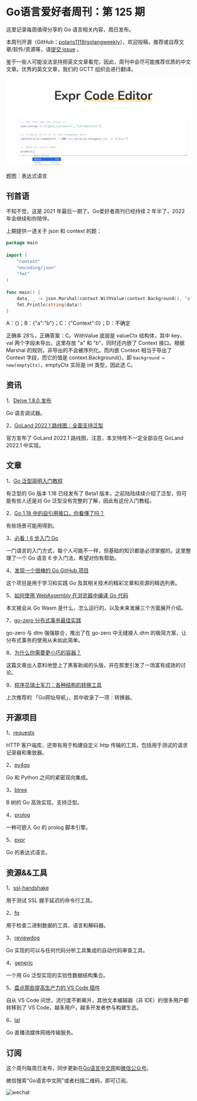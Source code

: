 # Go语言爱好者周刊：第 125 期

这里记录每周值得分享的 Go 语言相关内容，周日发布。

本周刊开源（GitHub：[polaris1119/golangweekly](https://github.com/polaris1119/golangweekly)），欢迎投稿，推荐或自荐文章/软件/资源等，请[提交 issue](https://github.com/polaris1119/golangweekly/issues) 。

鉴于一些人可能没法坚持把英文文章看完，因此，周刊中会尽可能推荐优质的中文文章。优秀的英文文章，我们的 GCTT 组织会进行翻译。

![](imgs/issue125/cover.png)

题图：表达式语言

## 刊首语

不知不觉，这是 2021 年最后一期了。Go爱好者周刊已经持续 2 年半了，2022 年会继续和你陪伴。

上期提供一道关于 json 和 context 的题：

```go
package main

import (
	"context"
	"encoding/json"
	"fmt"
)

func main() {
	data, _ := json.Marshal(context.WithValue(context.Background(), "a", "b"))
	fmt.Println(string(data))
}
```

A：{}；B：{"a":"b"}；C：{"Context":0}；D：不确定

正确率 28%，正确答案：C。WithValue 底层是 valueCtx 结构体，其中 key、val 两个字段未导出，这里存放 "a" 和 "b"，同时还内嵌了 Context 接口。根据 Marshal 的规则，非导出的不会被序列化。而内嵌 Context 相当于导出了 Context 字段，而它的值是 context.Background()，即 `background = new(emptyCtx)`，emptyCtx 实际是 int 类型，因此选 C。

## 资讯

1、[Delve 1.8.0 发布](https://github.com/go-delve/delve/releases/tag/v1.8.0)

Go 语言调试器。

2、[GoLand 2022.1 路线图：全面支持泛型](https://mp.weixin.qq.com/s/WqoU_cfdFudO0B37ntnBdg)

官方宣布了 GoLand 2022.1 路线图，注意，本文特性不一定全部会在 GoLand 2022.1 中实现。

## 文章

1、[Go 泛型简明入门教程](https://mp.weixin.qq.com/s/_pJXLJ6W9BFZyWBud7agPQ)

有泛型的 Go 版本 1.18 已经发布了 Beta1 版本，之前陆陆续续介绍了泛型，但可能有些人还是对 Go 泛型没有完整的了解，因此有这份入门教程。

2、[Go 1.18 中的自引用接口，你看懂了吗？](https://mp.weixin.qq.com/s/r7W3WigooZ49GtmGaIBlPQ)

有些场景可能用得到。

3、[必看！6 步入门 Go](https://mp.weixin.qq.com/s/DRpmh41dGAfzSOMsvwy8wA)

一门语言的入门方式，每个人可能不一样，但基础的知识都是必须掌握的。这里整理了一个 Go 语言 6 步入门法，希望对你有帮助。

4、[发现一个很棒的 Go GitHub 项目](https://mp.weixin.qq.com/s/Zc0B8kgRH0dOit85MbGL0w)

这个项目是用于学习和实践 Go 及其相关技术的精彩文章和资源的精选列表。

5、[如何使用 WebAssembly 在浏览器中编译 Go 代码](https://mp.weixin.qq.com/s/AqEaYIRPSKjzZ1AE4cDtHA)

本文接会从 Go Wasm 是什么，怎么运行的，以及未来发展三个方面展开介绍。

7、[go-zero 分布式事务最佳实践](https://mp.weixin.qq.com/s/1hUhSRkWFqFnO6w1PasrGw)

go-zero 与 dtm 强强联合，推出了在 go-zero 中无缝接入 dtm 的极简方案，让分布式事务的使用从未如此简单。

8、[为什么你需要更小巧的容器？](https://mp.weixin.qq.com/s/qzM9FqDH92ZUVtcEjKwTSg)

这篇文章出人意料地登上了黑客新闻的头版，并在那里引发了一场富有成效的讨论。

9、[程序员瑞士军刀：各种结构的转换工具](https://mp.weixin.qq.com/s/Qomu3f1-FdExB7Jw6PUXQA)

上次推荐的 「Go网址导航」，其中收录了一项：转换器。

## 开源项目

1、[requests](https://github.com/carlmjohnson/requests)

HTTP 客户端库，还带有用于构建自定义 http 传输的工具，包括用于测试的请求记录器和重放器。

2、[py4go](https://github.com/tliron/py4go)

Go 和 Python 之间的紧密双向集成。

3、[btree](https://github.com/tidwall/btree)

B 树的 Go 高效实现，支持泛型。

4、[prolog](https://github.com/ichiban/prolog)

一种可嵌入 Go 的 prolog 脚本引擎。

5、[expr](https://github.com/antonmedv/expr)

Go 的表达式语言。

## 资源&&工具

1、[ssl-handshake](https://github.com/tuladhar/ssl-handshake)

用于测试 SSL 握手延迟的命令行工具。

2、[fq](https://github.com/wader/fq)

用于检查二进制数据的工具、语言和解码器。

3、[reviewdog](https://github.com/reviewdog/reviewdog)

Go 实现的可以与任何代码分析工具集成的自动代码审查工具。

4、[generic](https://github.com/zyedidia/generic)

一个用 Go 泛型实现的实验性数据结构集合。

5、[盘点那些提高生产力的 VS Code 插件](https://mp.weixin.qq.com/s/_A6tR2rYf97Y8leakf3nOA)

自从 VS Code 问世，流行度不断飙升，其他文本编辑器（非 IDE）的很多用户都转移到了 VS Code，越多用户，越多开发者参与构建生态。

6、[lal](https://github.com/q191201771/lal)

Go 直播流媒体网络传输服务。

## 订阅

这个周刊每周日发布，同步更新在[Go语言中文网](https://studygolang.com/go/weekly)和[微信公众号](https://weixin.sogou.com/weixin?query=Go%E8%AF%AD%E8%A8%80%E4%B8%AD%E6%96%87%E7%BD%91)。

微信搜索"Go语言中文网"或者扫描二维码，即可订阅。

![wechat](imgs/wechat.png)
